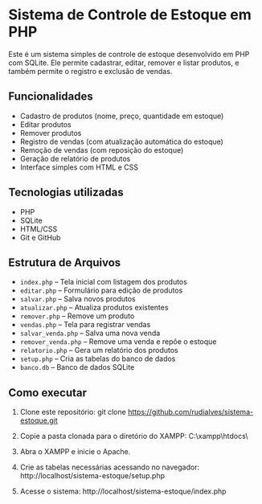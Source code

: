 # Sistema de Controle de Estoque em PHP

Este é um sistema simples de controle de estoque desenvolvido em PHP com SQLite. Ele permite cadastrar, editar, remover e listar produtos, e também permite o registro e exclusão de vendas.

## Funcionalidades

- Cadastro de produtos (nome, preço, quantidade em estoque)
- Editar produtos
- Remover produtos
- Registro de vendas (com atualização automática do estoque)
- Remoção de vendas (com reposição do estoque)
- Geração de relatório de produtos
- Interface simples com HTML e CSS

## Tecnologias utilizadas

- PHP
- SQLite
- HTML/CSS
- Git e GitHub

## Estrutura de Arquivos

- `index.php` – Tela inicial com listagem dos produtos
- `editar.php` – Formulário para edição de produtos
- `salvar.php` – Salva novos produtos
- `atualizar.php` – Atualiza produtos existentes
- `remover.php` – Remove um produto
- `vendas.php` – Tela para registrar vendas
- `salvar_venda.php` – Salva uma nova venda
- `remover_venda.php` – Remove uma venda e repõe o estoque
- `relatorio.php` – Gera um relatório dos produtos
- `setup.php` – Cria as tabelas do banco de dados
- `banco.db` – Banco de dados SQLite

## Como executar

1. Clone este repositório:
git clone https://github.com/rudialves/sistema-estoque.git

2. Copie a pasta clonada para o diretório do XAMPP:
C:\xampp\htdocs\

3. Abra o XAMPP e inicie o Apache.

4. Crie as tabelas necessárias acessando no navegador:
http://localhost/sistema-estoque/setup.php

5. Acesse o sistema:
http://localhost/sistema-estoque/index.php
